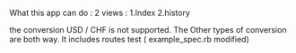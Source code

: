 
What this app can do :
      2 views :
        1.Index 
        2.history 
  
   the conversion USD / CHF is not supported.
   The Other types of conversion are both way.
   It includes routes test ( example_spec.rb modified) 
